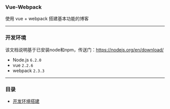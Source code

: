 ### Vue-Webpack

使用 vue + webpack 搭建基本功能的博客

---
### 开发环境
该文档说明基于已安装node和npm，传送门：https://nodejs.org/en/download/
- Node.js  ```6.2.0```
- vue  ```2.2.6```
- webpack  ```2.3.3```

---
### 目录
- [开发环境搭建](https://github.com/Mavis-0211/vue-webpack/blob/master/note/1.1%20%E5%BC%80%E5%8F%91%E7%8E%AF%E5%A2%83%E6%90%AD%E5%BB%BA.md)